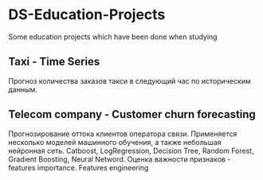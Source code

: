 # DS-Education-Projects
Some education projects which have been done when studying

## Taxi - Time Series
Прогноз количества заказов такси в следующий час по историческим данным. 

## Telecom company - Customer churn forecasting
Прогнозирование оттока клиентов оператора связи. Применяется несколько моделей машинного обучения, а также небольшая нейронная сеть. Catboost, LogRegression, Decision Tree, Random Forest, Gradient Boosting, Neural Netword. Оценка важности признаков - features importance. Features engineering
